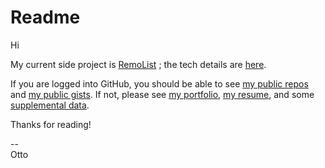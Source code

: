 # Readme

Hi

My current side project is [RemoList](https://remolist.com) ; the tech details are [here](https://docs.google.com/document/d/13n46E8k5GjLLkJgEWlzOVheHdxtO9GWghSwP4yM6kT0/). 

If you are logged into GitHub, you should be able to see [my public repos](https://github.com/ottograjeda/Readme.txt/blob/master/repos.md)   
and [my public gists](https://docs.google.com/document/d/11SrTUdoTUHg0MXOKiEGGA7rtpLsoOfQLXiyP_DnjMtU/edit). If not, please see [my portfolio](https://grajeda.com/portfolio/), [my resume](https://grajeda.com/resume_otto_grajeda.pdf), and some   
[supplemental data](https://grajeda.com/supplemental_data_otto_grajeda.pdf).

Thanks for reading!

--   
Otto
